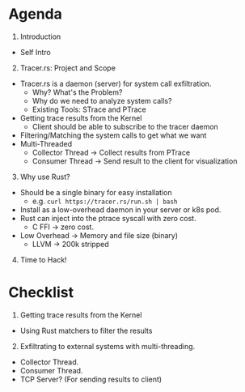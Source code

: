 # Agenda

1. Introduction
- Self Intro

2. Tracer.rs: Project and Scope
- Tracer.rs is a daemon (server) for system call exfiltration.
  - Why? What's the Problem?
  - Why do we need to analyze system calls?
  - Existing Tools: STrace and PTrace
- Getting trace results from the Kernel
  - Client should be able to subscribe to the tracer daemon
- Filtering/Matching the system calls to get what we want
- Multi-Threaded
  - Collector Thread -> Collect results from PTrace
  - Consumer Thread  -> Send result to the client for visualization

3. Why use Rust?
- Should be a single binary for easy installation
  - e.g. `curl https://tracer.rs/run.sh | bash`
- Install as a low-overhead daemon in your server or k8s pod.
- Rust can inject into the ptrace syscall with zero cost.
  - C FFI -> zero cost.
- Low Overhead -> Memory and file size (binary)
  - LLVM -> 200k stripped

4. Time to Hack!

# Checklist

1. Getting trace results from the Kernel
- Using Rust matchers to filter the results

2. Exfiltrating to external systems with multi-threading.
- Collector Thread.
- Consumer Thread.
- TCP Server? (For sending results to client)

